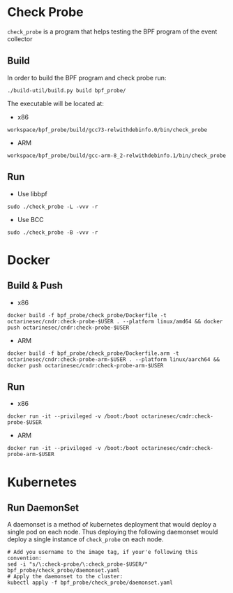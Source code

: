 # Check Probe
`check_probe` is a program that helps testing the BPF program of the event collector

## Build
In order to build the BPF program and check probe run:
```
./build-util/build.py build bpf_probe/
```
The executable will be located at:
* x86
```
workspace/bpf_probe/build/gcc73-relwithdebinfo.0/bin/check_probe
```
* ARM
```
workspace/bpf_probe/build/gcc-arm-8_2-relwithdebinfo.1/bin/check_probe
```

## Run
* Use libbpf
```
sudo ./check_probe -L -vvv -r
```
* Use BCC
```
sudo ./check_probe -B -vvv -r
```

# Docker
## Build & Push
* x86
```
docker build -f bpf_probe/check_probe/Dockerfile -t octarinesec/cndr:check-probe-$USER . --platform linux/amd64 && docker push octarinesec/cndr:check-probe-$USER
```
* ARM
```
docker build -f bpf_probe/check_probe/Dockerfile.arm -t octarinesec/cndr:check-probe-arm-$USER . --platform linux/aarch64 && docker push octarinesec/cndr:check-probe-arm-$USER
```
## Run
* x86
```
docker run -it --privileged -v /boot:/boot octarinesec/cndr:check-probe-$USER
```
* ARM
```
docker run -it --privileged -v /boot:/boot octarinesec/cndr:check-probe-arm-$USER
```

# Kubernetes
## Run DaemonSet
A daemonset is a method of kubernetes deployment that would deploy a single pod on each node.
Thus deploying the following daemonset would deploy a single instance of `check_probe` on each node.
```
# Add you username to the image tag, if your'e following this convention:
sed -i "s/\:check-probe/\:check_probe-$USER/" bpf_probe/check_probe/daemonset.yaml
# Apply the daemonset to the cluster:
kubectl apply -f bpf_probe/check_probe/daemonset.yaml
```
